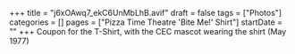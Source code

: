 +++
title = "j6xOAwq7_ekC6UnMbLhB.avif"
draft = false
tags = ["Photos"]
categories = []
pages = ["Pizza Time Theatre 'Bite Me!' Shirt"]
startDate = ""
+++
Coupon for the T-Shirt, with the CEC mascot wearing the shirt (May 1977)
